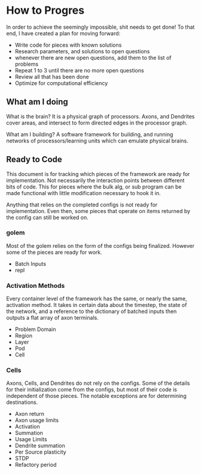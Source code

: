 # How to Progres

In order to achieve the seemingly impossible, shit needs to get done! To that end, I have created a plan for moving forward:

- Write code for pieces with known solutions
- Research parameters, and solutions to open questions
- whenever there are new open questions, add them to the list of problems
- Repeat 1 to 3 until there are no more open questions
- Review all that has been done
- Optimize for computational efficiency

## What am I doing

What is the brain? It is a physical graph of processors. Axons, and Dendrites cover areas, and intersect to form directed edges in the processor graph.

What am I building? A software framework for building, and running networks of processors/learning units which can emulate physical brains.

## Ready to Code

This document is for tracking which pieces of the framework are ready for implementation. Not necessarily the interaction points between different bits of code. This for pieces where the bulk alg, or sub program can be made functional with little modification necessary to hook it in.

Anything that relies on the completed configs is not ready for implementation. Even then, some pieces that operate on items returned by the config can still be worked on.

### golem

Most of the golem relies on the form of the configs being finalized. However some of the pieces are ready for work.

- Batch Inputs
- repl

### Activation Methods

Every container level of the framework has the same, or nearly the same, activation method. It takes in certain data about the timestep, the state of the network, and a reference to the dictionary of batched inputs then outputs a flat array of axon terminals.

- Problem Domain
- Region
- Layer
- Pod
- Cell

### Cells

Axons, Cells, and Dendrites do not rely on the configs. Some of the details for their initialization come from the configs, but most of their code is independent of those pieces. The notable exceptions are for determining destinations.

- Axon return
- Axon usage limits
- Activation
- Summation
- Usage Limits
- Dendrite summation
- Per Source plasticity
- STDP
- Refactory period